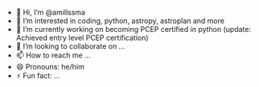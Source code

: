 - 👋 Hi, I’m @amillssma
- 👀 I’m interested in coding, python, astropy, astroplan and more
- 🌱 I’m currently working on becoming PCEP certified in python (update: Achieved entry level PCEP certification)
- 💞️ I’m looking to collaborate on ...
- 📫 How to reach me ...
- 😄 Pronouns: he/him
- ⚡ Fun fact: ...

<!---
amillssma/amillssma is a ✨ special ✨ repository because its `README.md` (this file) appears on your GitHub profile.
You can click the Preview link to take a look at your changes.
--->
